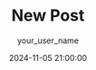 ---
title: New Post
author:
  - your_user_name
date: 2024-11-05 21:00:00
description: 
domain: your_domain.com
image: url_or_relative_path_to_image
keywords:
  - 
slug: 
tags:
  - your tags
---